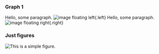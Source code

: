 ### Graph 1

Hello, some paragraph.
![image floating left](https://placekitten.com/g/200/300){.left}
Hello, some paragraph.
![image floating right](https://placekitten.com/g/200/300){.right}

### Just figures

![This is a simple figure.](https://placekitten.com/g/200/300)